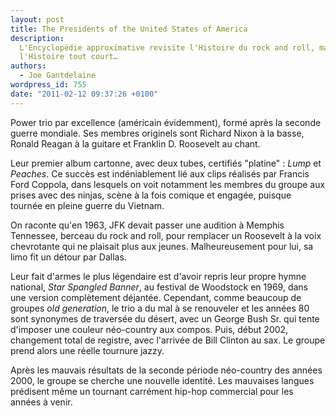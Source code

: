 ```yaml
---
layout: post
title: The Presidents of the United States of America
description:
  L'Encyclopédie approximative revisite l'Histoire du rock and roll, mais aussi
  l'Histoire tout court…
authors:
  - Joe Gantdelaine
wordpress_id: 755
date: "2011-02-12 09:37:26 +0100"
---
```


Power trio par excellence (américain évidemment), formé après la seconde guerre
mondiale. Ses membres originels sont Richard Nixon à la basse, Ronald Reagan à
la guitare et Franklin D. Roosevelt au chant.

Leur premier album cartonne, avec deux tubes, certifiés "platine" : _Lump_ et
_Peaches_. Ce succès est indéniablement lié aux clips réalisés par Francis Ford
Coppola, dans lesquels on voit notamment les membres du groupe aux prises avec
des ninjas, scène à la fois comique et engagée, puisque tournée en pleine guerre
du Vietnam.

On raconte qu'en 1963, JFK devait passer une audition à Memphis Tennessee,
berceau du rock and roll, pour remplacer un Roosevelt à la voix chevrotante qui
ne plaisait plus aux jeunes. Malheureusement pour lui, sa limo fit un détour par
Dallas.

Leur fait d'armes le plus légendaire est d'avoir repris leur propre hymne
national, _Star Spangled Banner_, au festival de Woodstock en 1969, dans une
version complètement déjantée. Cependant, comme beaucoup de groupes _old
generation_, le trio a du mal à se renouveler et les années 80 sont synonymes de
traversée du désert, avec un George Bush Sr. qui tente d'imposer une couleur
néo-country aux compos. Puis, début 2002, changement total de registre, avec
l'arrivée de Bill Clinton au sax. Le groupe prend alors une réelle tournure
jazzy.

Après les mauvais résultats de la seconde période néo-country des années 2000,
le groupe se cherche une nouvelle identité. Les mauvaises langues prédisent même
un tournant carrément hip-hop commercial pour les années à venir.
